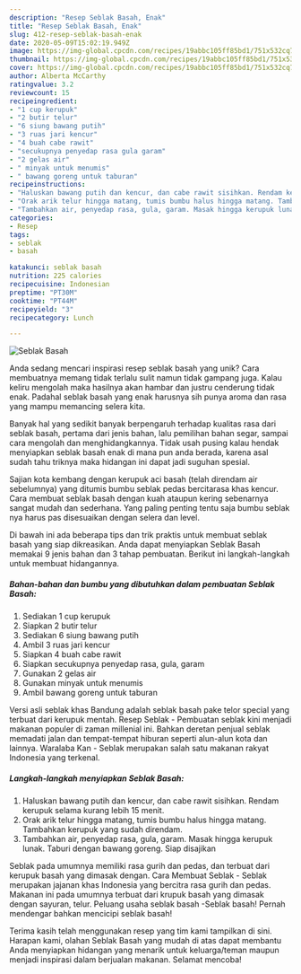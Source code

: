 ```yaml
---
description: "Resep Seblak Basah, Enak"
title: "Resep Seblak Basah, Enak"
slug: 412-resep-seblak-basah-enak
date: 2020-05-09T15:02:19.949Z
image: https://img-global.cpcdn.com/recipes/19abbc105ff85bd1/751x532cq70/seblak-basah-foto-resep-utama.jpg
thumbnail: https://img-global.cpcdn.com/recipes/19abbc105ff85bd1/751x532cq70/seblak-basah-foto-resep-utama.jpg
cover: https://img-global.cpcdn.com/recipes/19abbc105ff85bd1/751x532cq70/seblak-basah-foto-resep-utama.jpg
author: Alberta McCarthy
ratingvalue: 3.2
reviewcount: 15
recipeingredient:
- "1 cup kerupuk"
- "2 butir telur"
- "6 siung bawang putih"
- "3 ruas jari kencur"
- "4 buah cabe rawit"
- "secukupnya penyedap rasa gula garam"
- "2 gelas air"
- " minyak untuk menumis"
- " bawang goreng untuk taburan"
recipeinstructions:
- "Haluskan bawang putih dan kencur, dan cabe rawit sisihkan. Rendam kerupuk selama kurang lebih 15 menit."
- "Orak arik telur hingga matang, tumis bumbu halus hingga matang. Tambahkan kerupuk yang sudah direndam."
- "Tambahkan air, penyedap rasa, gula, garam. Masak hingga kerupuk lunak. Taburi dengan bawang goreng. Siap disajikan"
categories:
- Resep
tags:
- seblak
- basah

katakunci: seblak basah 
nutrition: 225 calories
recipecuisine: Indonesian
preptime: "PT30M"
cooktime: "PT44M"
recipeyield: "3"
recipecategory: Lunch

---
```



![Seblak Basah](https://img-global.cpcdn.com/recipes/19abbc105ff85bd1/751x532cq70/seblak-basah-foto-resep-utama.jpg)

Anda sedang mencari inspirasi resep seblak basah yang unik? Cara membuatnya memang tidak terlalu sulit namun tidak gampang juga. Kalau keliru mengolah maka hasilnya akan hambar dan justru cenderung tidak enak. Padahal seblak basah yang enak harusnya sih punya aroma dan rasa yang mampu memancing selera kita.

Banyak hal yang sedikit banyak berpengaruh terhadap kualitas rasa dari seblak basah, pertama dari jenis bahan, lalu pemilihan bahan segar, sampai cara mengolah dan menghidangkannya. Tidak usah pusing kalau hendak menyiapkan seblak basah enak di mana pun anda berada, karena asal sudah tahu triknya maka hidangan ini dapat jadi suguhan spesial.

Sajian kota kembang dengan kerupuk aci basah (telah direndam air sebelumnya) yang ditumis bumbu seblak pedas bercitarasa khas kencur. Cara membuat seblak basah dengan kuah ataupun kering sebenarnya sangat mudah dan sederhana. Yang paling penting tentu saja bumbu seblak nya harus pas disesuaikan dengan selera dan level.


Di bawah ini ada beberapa tips dan trik praktis untuk membuat seblak basah yang siap dikreasikan. Anda dapat menyiapkan Seblak Basah memakai 9 jenis bahan dan 3 tahap pembuatan. Berikut ini langkah-langkah untuk membuat hidangannya.

<!--inarticleads1-->

##### Bahan-bahan dan bumbu yang dibutuhkan dalam pembuatan Seblak Basah:

1. Sediakan 1 cup kerupuk
1. Siapkan 2 butir telur
1. Sediakan 6 siung bawang putih
1. Ambil 3 ruas jari kencur
1. Siapkan 4 buah cabe rawit
1. Siapkan secukupnya penyedap rasa, gula, garam
1. Gunakan 2 gelas air
1. Gunakan  minyak untuk menumis
1. Ambil  bawang goreng untuk taburan


Versi asli seblak khas Bandung adalah seblak basah pake telor special yang terbuat dari kerupuk mentah. Resep Seblak - Pembuatan seblak kini menjadi makanan populer di zaman millenial ini. Bahkan deretan penjual seblak memadati jalan dan tempat-tempat hiburan seperti alun-alun kota dan lainnya. Waralaba Kan - Seblak merupakan salah satu makanan rakyat Indonesia yang terkenal. 

<!--inarticleads2-->

##### Langkah-langkah menyiapkan Seblak Basah:

1. Haluskan bawang putih dan kencur, dan cabe rawit sisihkan. Rendam kerupuk selama kurang lebih 15 menit.
1. Orak arik telur hingga matang, tumis bumbu halus hingga matang. Tambahkan kerupuk yang sudah direndam.
1. Tambahkan air, penyedap rasa, gula, garam. Masak hingga kerupuk lunak. Taburi dengan bawang goreng. Siap disajikan


Seblak pada umumnya memiliki rasa gurih dan pedas, dan terbuat dari kerupuk basah yang dimasak dengan. Cara Membuat Seblak - Seblak merupakan jajanan khas Indonesia yang bercitra rasa gurih dan pedas. Makanan ini pada umumnya terbuat dari krupuk basah yang dimasak dengan sayuran, telur. Peluang usaha seblak basah -Seblak basah! Pernah mendengar bahkan mencicipi seblak basah! 

Terima kasih telah menggunakan resep yang tim kami tampilkan di sini. Harapan kami, olahan Seblak Basah yang mudah di atas dapat membantu Anda menyiapkan hidangan yang menarik untuk keluarga/teman maupun menjadi inspirasi dalam berjualan makanan. Selamat mencoba!
